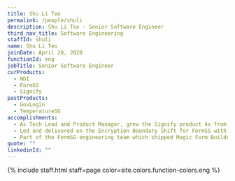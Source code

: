 ```yaml
---
title: Shu Li Teo
permalink: /people/shuli
description: Shu Li Teo - Senior Software Engineer
third_nav_title: Software Engineering
staffId: shuli
name: Shu Li Teo
joinDate: April 20, 2020
functionId: eng
jobTitle: Senior Software Engineer
curProducts:
  - NDI
  - FormSG
  - Signify
pastProducts:
  - GovLogin
  - TemperatureSG
accomplishments:
  - As Tech Lead and Product Manager, grew the Signify product 4x from ~150 signatures per week to ~600 signatures per week, and shipped major features for Signify including API integration.
  - Led and delivered on the Encryption Boundary Shift for FormSG with no production incident, including two major features - storage mode response validation and attachment virus scanner.
  - Part of the FormSG engineering team which shipped Magic Form Builder and Charts.
quote: ""
linkedinId: ""
---
```


{% include staff.html staff=page color=site.colors.function-colors.eng %}
